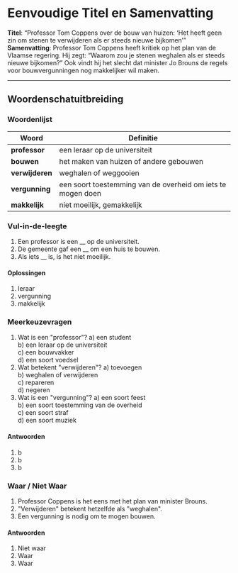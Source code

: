 # Eenvoudige Titel en Samenvatting

**Titel**: “Professor Tom Coppens over de bouw van huizen: ‘Het heeft geen zin om stenen te verwijderen als er steeds nieuwe bijkomen’”  
**Samenvatting**: Professor Tom Coppens heeft kritiek op het plan van de Vlaamse regering. Hij zegt: “Waarom zou je stenen weghalen als er steeds nieuwe bijkomen?” Ook vindt hij het slecht dat minister Jo Brouns de regels voor bouwvergunningen nog makkelijker wil maken.  

---

## Woordenschatuitbreiding

### Woordenlijst

| Woord | Definitie |
|-------|-----------|
| **professor** | een leraar op de universiteit |
| **bouwen** | het maken van huizen of andere gebouwen |
| **verwijderen** | weghalen of weggooien |
| **vergunning** | een soort toestemming van de overheid om iets te mogen doen |
| **makkelijk** | niet moeilijk, gemakkelijk |

### Vul-in-de-leegte
1. Een professor is een __ op de universiteit.
2. De gemeente gaf een __ om een huis te bouwen.
3. Als iets __ is, is het niet moeilijk.

#### Oplossingen
1. leraar
2. vergunning
3. makkelijk

### Meerkeuzevragen
1. Wat is een "professor"?
   a) een student  
   b) een leraar op de universiteit  
   c) een bouwvakker  
   d) een soort voedsel  
2. Wat betekent "verwijderen"?
   a) toevoegen  
   b) weghalen of verwijderen  
   c) repareren  
   d) negeren  
3. Wat is een "vergunning"?
   a) een soort feest  
   b) een soort toestemming van de overheid  
   c) een soort straf  
   d) een soort muziek  

#### Antwoorden
1. b
2. b
3. b

### Waar / Niet Waar
1. Professor Coppens is het eens met het plan van minister Brouns.
2. "Verwijderen" betekent hetzelfde als "weghalen".
3. Een vergunning is nodig om te mogen bouwen.

#### Antwoorden
1. Niet waar
2. Waar
3. Waar
